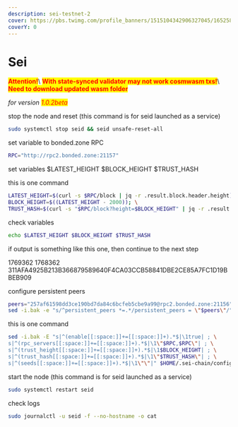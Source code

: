 ```yaml
---
description: sei-testnet-2
cover: https://pbs.twimg.com/profile_banners/1515104342906327045/1652587263/1500x500
coverY: 0
---
```


# Sei

<mark style="color:red;">**Attention!**</mark>\ <mark style="color:red;">**With state-synced validator may not work cosmwasm txs!**</mark>\ <mark style="color:red;">**Need to download updated wasm folder**</mark>

_for version <mark style="color:red;">1.0.2beta</mark>_

stop the node and reset (this command is for seid launched as a service)

```bash
sudo systemctl stop seid && seid unsafe-reset-all
```

set variable to bonded.zone RPC

```bash
RPC="http://rpc2.bonded.zone:21157"
```

set variables $LATEST\_HEIGHT $BLOCK\_HEIGHT $TRUST\_HASH

this is one command

```bash
LATEST_HEIGHT=$(curl -s $RPC/block | jq -r .result.block.header.height); \
BLOCK_HEIGHT=$((LATEST_HEIGHT - 2000)); \
TRUST_HASH=$(curl -s "$RPC/block?height=$BLOCK_HEIGHT" | jq -r .result.block_id.hash)
```

check variables

```bash
echo $LATEST_HEIGHT $BLOCK_HEIGHT $TRUST_HASH
```

if output is something like this one, then continue to the next step

1769362 1768362 311AFA4925B213B366879589640F4CA03CCB58841DBE2CE85A7FC1D19BBEB909

configure persistent peers

```bash
peers="257af61598dd3ce190bd7da84c6bcfeb5cbe9a99@rpc2.bonded.zone:21156"
sed -i.bak -e "s/^persistent_peers *=.*/persistent_peers = \"$peers\"/" $HOME/.sei-chain/config/config.toml
```

this is one command

```bash
sed -i.bak -E "s|^(enable[[:space:]]+=[[:space:]]+).*$|\1true| ; \
s|^(rpc_servers[[:space:]]+=[[:space:]]+).*$|\1\"$RPC,$RPC\"| ; \
s|^(trust_height[[:space:]]+=[[:space:]]+).*$|\1$BLOCK_HEIGHT| ; \
s|^(trust_hash[[:space:]]+=[[:space:]]+).*$|\1\"$TRUST_HASH\"| ; \
s|^(seeds[[:space:]]+=[[:space:]]+).*$|\1\"\"|" $HOME/.sei-chain/config/config.toml
```

start the node (this command is for seid launched as a service)

```bash
sudo systemctl restart seid
```

check logs

```bash
sudo journalctl -u seid -f --no-hostname -o cat
```
